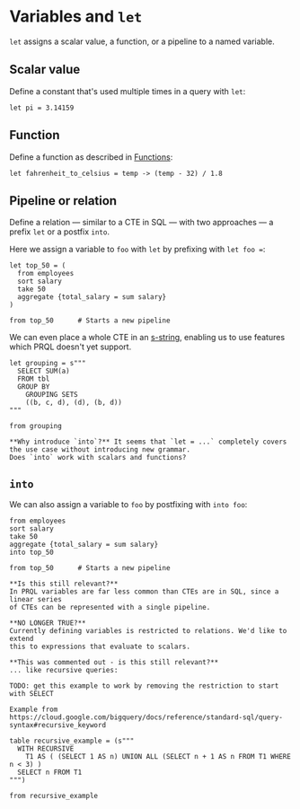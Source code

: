 # Variables and `let`

`let` assigns a scalar value, a function, or a pipeline to a named variable.

## Scalar value

Define a constant that's used multiple times in a query with `let`:
```
let pi = 3.14159
```
## Function

Define a function as described in [Functions](./functions.md):
```
let fahrenheit_to_celsius = temp -> (temp - 32) / 1.8
```
## Pipeline or relation

Define a relation — similar to a CTE in SQL — with two approaches — a
prefix `let` or a postfix `into`.

Here we assign a variable to `foo` with `let` by prefixing with `let foo =`:

```prql
let top_50 = (
  from employees
  sort salary
  take 50
  aggregate {total_salary = sum salary}
)

from top_50      # Starts a new pipeline
```

We can even place a whole CTE in an
[s-string](../language-features/s-strings.md), enabling us to use features which
PRQL doesn't yet support.

```prql
let grouping = s"""
  SELECT SUM(a)
  FROM tbl
  GROUP BY
    GROUPING SETS
    ((b, c, d), (d), (b, d))
"""

from grouping
```

```admonish info
**Why introduce `into`?** It seems that `let = ...` completely covers the use case without introducing new grammar. 
Does `into` work with scalars and functions?
```

## `into`

We can also assign a variable to `foo` by postfixing with `into foo`:

```prql
from employees
sort salary
take 50
aggregate {total_salary = sum salary}
into top_50

from top_50      # Starts a new pipeline
```

```admonish info
**Is this still relevant?**
In PRQL variables are far less common than CTEs are in SQL, since a linear series
of CTEs can be represented with a single pipeline.
```

```admonish info
**NO LONGER TRUE?**
Currently defining variables is restricted to relations. We'd like to extend
this to expressions that evaluate to scalars.
```

```admonish info
**This was commented out - is this still relevant?**
... like recursive queries:

TODO: get this example to work by removing the restriction to start with SELECT

Example from https://cloud.google.com/bigquery/docs/reference/standard-sql/query-syntax#recursive_keyword

table recursive_example = (s"""
  WITH RECURSIVE
    T1 AS ( (SELECT 1 AS n) UNION ALL (SELECT n + 1 AS n FROM T1 WHERE n < 3) )
  SELECT n FROM T1
""")

from recursive_example

```
